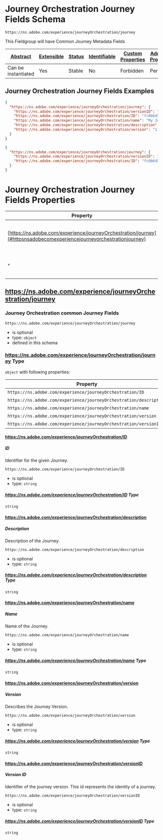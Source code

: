 
# Journey Orchestration Journey Fields Schema

```
https://ns.adobe.com/experience/journeyOrchestration/journey
```

This Fieldgroup will have Common Journey Metadata Fields

| [Abstract](../../../../abstract.md) | [Extensible](../../../../extensions.md) | [Status](../../../../status.md) | [Identifiable](../../../../id.md) | [Custom Properties](../../../../extensions.md) | [Additional Properties](../../../../extensions.md) | Defined In |
|-------------------------------------|-----------------------------------------|---------------------------------|-----------------------------------|------------------------------------------------|----------------------------------------------------|------------|
| Can be instantiated | Yes | Stable | No | Forbidden | Permitted | [adobe/experience/journeyOrchestration/journeyOrchestrationJourney.schema.json](adobe/experience/journeyOrchestration/journeyOrchestrationJourney.schema.json) |

## Journey Orchestration Journey Fields Examples

```json
{
  "https://ns.adobe.com/experience/journeyOrchestration/journey": {
    "https://ns.adobe.com/experience/journeyOrchestration/versionID": "f3485959-0a9e-4004-82d9-f11bd6c4585b",
    "https://ns.adobe.com/experience/journeyOrchestration/ID": "fc0b645e-b3e3-4441",
    "https://ns.adobe.com/experience/journeyOrchestration/name": "My Journey",
    "https://ns.adobe.com/experience/journeyOrchestration/description": "My journey description",
    "https://ns.adobe.com/experience/journeyOrchestration/version": "1.0"
  }
}
```

```json
{
  "https://ns.adobe.com/experience/journeyOrchestration/journey": {
    "https://ns.adobe.com/experience/journeyOrchestration/versionID": "f3485959-0a9e-4004-82d9-f11bd6c4585b",
    "https://ns.adobe.com/experience/journeyOrchestration/ID": "fc0b645e-b3e3-4441"
  }
}
```


# Journey Orchestration Journey Fields Properties

| Property | Type | Required | Defined by |
|----------|------|----------|------------|
| [https://ns.adobe.com/experience/journeyOrchestration/journey](#httpsnsadobecomexperiencejourneyorchestrationjourney) | `object` | Optional | Journey Orchestration Journey Fields (this schema) |
| `*` | any | Additional | this schema *allows* additional properties |

## https://ns.adobe.com/experience/journeyOrchestration/journey
### Journey Orchestration common Journey Fields

`https://ns.adobe.com/experience/journeyOrchestration/journey`
* is optional
* type: `object`
* defined in this schema

### https://ns.adobe.com/experience/journeyOrchestration/journey Type


`object` with following properties:


| Property | Type | Required |
|----------|------|----------|
| `https://ns.adobe.com/experience/journeyOrchestration/ID`| string | Optional |
| `https://ns.adobe.com/experience/journeyOrchestration/description`| string | Optional |
| `https://ns.adobe.com/experience/journeyOrchestration/name`| string | Optional |
| `https://ns.adobe.com/experience/journeyOrchestration/version`| string | Optional |
| `https://ns.adobe.com/experience/journeyOrchestration/versionID`| string | Optional |



#### https://ns.adobe.com/experience/journeyOrchestration/ID
##### ID

Identifier for the given Journey.

`https://ns.adobe.com/experience/journeyOrchestration/ID`
* is optional
* type: `string`

##### https://ns.adobe.com/experience/journeyOrchestration/ID Type


`string`








#### https://ns.adobe.com/experience/journeyOrchestration/description
##### Description

Description of the Journey.

`https://ns.adobe.com/experience/journeyOrchestration/description`
* is optional
* type: `string`

##### https://ns.adobe.com/experience/journeyOrchestration/description Type


`string`








#### https://ns.adobe.com/experience/journeyOrchestration/name
##### Name

Name of the Journey.

`https://ns.adobe.com/experience/journeyOrchestration/name`
* is optional
* type: `string`

##### https://ns.adobe.com/experience/journeyOrchestration/name Type


`string`








#### https://ns.adobe.com/experience/journeyOrchestration/version
##### Version

Describes the Journey Version.

`https://ns.adobe.com/experience/journeyOrchestration/version`
* is optional
* type: `string`

##### https://ns.adobe.com/experience/journeyOrchestration/version Type


`string`








#### https://ns.adobe.com/experience/journeyOrchestration/versionID
##### Version ID

Identifier of the journey version. This id represents the identity of a journey.

`https://ns.adobe.com/experience/journeyOrchestration/versionID`
* is optional
* type: `string`

##### https://ns.adobe.com/experience/journeyOrchestration/versionID Type


`string`










